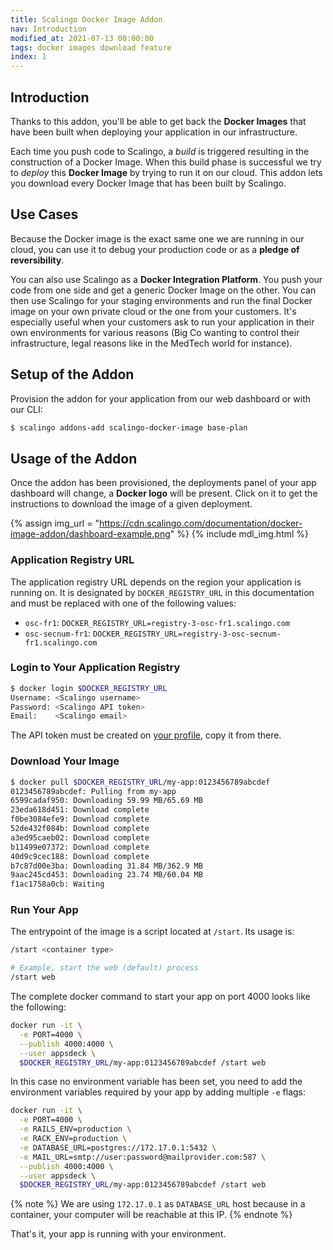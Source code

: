 ```yaml
---
title: Scalingo Docker Image Addon
nav: Introduction
modified_at: 2021-07-13 00:00:00
tags: docker images download feature
index: 1
---
```


## Introduction

Thanks to this addon, you'll be able to get back the **Docker Images** that have been built when deploying your application in our infrastructure.

Each time you push code to Scalingo, a *build* is triggered resulting in the construction of a Docker Image. When this build phase is successful we try to *deploy* this **Docker Image** by trying to run it on our cloud. This addon lets you download every Docker Image that has been built by Scalingo.

## Use Cases

Because the Docker image is the exact same one we are running in our cloud, you can use it to debug your production code or as a **pledge of reversibility**.

You can also use Scalingo as a **Docker Integration Platform**. You push your code from one side and get a
generic Docker Image on the other. You can then use Scalingo for your staging environments and run the final Docker image on your own private cloud or the one from your customers. It's especially useful when your customers ask to run your application in their own environments for various reasons (Big Co wanting to control their infrastructure, legal reasons like in the MedTech world for instance).

## Setup of the Addon

Provision the addon for your application from our web dashboard or with our CLI:

```bash
$ scalingo addons-add scalingo-docker-image base-plan
```

## Usage of the Addon

Once the addon has been provisioned, the deployments panel of your app dashboard
will change, a **Docker logo** will be present. Click on it to get the instructions
to download the image of a given deployment.

{% assign img_url = "https://cdn.scalingo.com/documentation/docker-image-addon/dashboard-example.png" %}
{% include mdl_img.html %}

### Application Registry URL

The application registry URL depends on the region your application is running on. It is designated by `DOCKER_REGISTRY_URL` in this documentation and must be replaced with one of the following values:

* `osc-fr1`: `DOCKER_REGISTRY_URL=registry-3-osc-fr1.scalingo.com`
* `osc-secnum-fr1`: `DOCKER_REGISTRY_URL=registry-3-osc-secnum-fr1.scalingo.com`

### Login to Your Application Registry

```bash
$ docker login $DOCKER_REGISTRY_URL
Username: <Scalingo username>
Password: <Scalingo API token>
Email:    <Scalingo email>
```

The API token must be created on [your
profile](https://my.scalingo.com/profile), copy it from there.


### Download Your Image

```bash
$ docker pull $DOCKER_REGISTRY_URL/my-app:0123456789abcdef
0123456789abcdef: Pulling from my-app
6599cadaf950: Downloading 59.99 MB/65.69 MB
23eda618d451: Download complete
f0be3084efe9: Download complete
52de432f084b: Download complete
a3ed95caeb02: Download complete
b11499e07372: Download complete
40d9c9cec188: Download complete
b7c87d00e3ba: Downloading 31.84 MB/362.9 MB
9aac245cd453: Downloading 23.74 MB/60.04 MB
f1ac1758a0cb: Waiting
```

### Run Your App

The entrypoint of the image is a script located at `/start`. Its usage is:

```bash
/start <container type>

# Example, start the web (default) process
/start web
```

The complete docker command to start your app on port 4000 looks like the following:

```bash
docker run -it \
  -e PORT=4000 \
  --publish 4000:4000 \
  --user appsdeck \
  $DOCKER_REGISTRY_URL/my-app:0123456789abcdef /start web
```

In this case no environment variable has been set, you need to add the environment variables required by your
app by adding multiple `-e` flags:

```bash
docker run -it \
  -e PORT=4000 \
  -e RAILS_ENV=production \
  -e RACK_ENV=production \
  -e DATABASE_URL=postgres://172.17.0.1:5432 \
  -e MAIL_URL=smtp://user:password@mailprovider.com:587 \
  --publish 4000:4000 \
  --user appsdeck \
  $DOCKER_REGISTRY_URL/my-app:0123456789abcdef /start web
```

{% note %}
  We are using `172.17.0.1` as `DATABASE_URL` host because in a container, your computer will be reachable at this IP.
{% endnote %}

That's it, your app is running with your environment.
